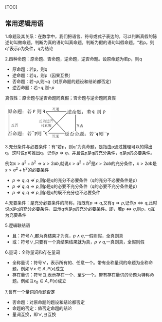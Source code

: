 <script type="text/x-mathjax-config">
    MathJax.Hub.Config({
        tex2jax: {
        skipTags: ['script', 'noscript', 'style', 'textarea', 'pre'],
        inlineMath: [['$','$']]
        }
    });
</script>
<script src="https://cdn.mathjax.org/mathjax/latest/MathJax.js?config=TeX-AMS-MML_HTMLorMML" type="text/javascript"></script>

[TOC]

## 常用逻辑用语

1.命题及其关系：在数学中，我们把语言、符号或式子表达的，可以判断真假的陈述句叫做命题。判断为真的语句叫真命题，判断为假的语句叫假命题。“若p，则q”表示p为条件，q为结论

2.四种命题：原命题、否命题，逆命题，逆否命题。设原命题为若p，则q

- 原命题：若p，则q
- 逆命题：若q，则p（因果互换）
- 否命题：若$\neg p$,则$\neg q$（对原命题的题设和结论都否定）
- 逆否命题：若$\neg q$,则$\neg p$

真假性：原命题与逆否命题同真假；否命题与逆命题同真假

<img src="高中数学_img/image-20210511114512445.png" alt="image-20210511114512445" style="zoom: 50%;" />

3.充分条件与必要条件：有“若p，则q”为真命题，是指由p通过推理可以的得出q，这时说p可推出q，记作$p\Rightarrow q$。并且说p是q的充分条件，q是p的必要条件。

例如$x>a^2+b^2 \Rightarrow x > 2ab$,就说$x>a^2+b^2$是$x>2ab$的充分条件，$x>2ab$是$x>a^2+b^2$的必要条件

- $p \Rightarrow q, q  \nRightarrow p$,则p是q的充分不必要条件（q的充分不必要条件是p）
- $p \nRightarrow q, q  \Rightarrow p$,则p是q的必要不充分条件（q的必要不充分条件是p）
- $p \nRightarrow q, q  \nRightarrow p$,则p是q的既不充分也不必要条件

4.充要条件：是充分必要条件的简称，指既有$p \Rightarrow q$,又有$q \Rightarrow p$,记作$p\Leftrightarrow q$,此时说p是q的充分必要条件，显示q也是p的充分必要条件。即，若$p\Leftrightarrow q$,则p，q互为充要条件

5.逻辑联结语

- 且：符号$\land$,都为真结果才为真，$p\land q$,一假则假，全真则真
- 或：符号$\lor$,只要有一个真结果结果就为真，$p\lor q$,一真则真，全假则假

6.量词：全称量词和存在量词

- 全称量词：符号$\forall$，表示所有的、任意一个。带有全称量词的命题为全称命题，例如$\forall x\in A,P(x)$成立
- 存在量词：符号$\exists$,表示存在一个、至少一个。带有存在量词的命题为特称命题。例如$\exists x_0 \in A,P(x)$成立

7.含有一个量词的命题否定

- 否命题：对原命题的题设和结论都否定
- 命题的否定：值否定命题的结论
- 量词互换，即$\forall,\exists$互换

